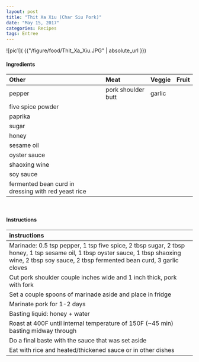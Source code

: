 ```yaml
---
layout: post
title: "Thit Xa Xiu (Char Siu Pork)"
date: "May 15, 2017"
categories: Recipes
tags: Entree
---
```




![pic1]( {{"/figure/food/Thit_Xa_Xiu.JPG" | absolute_url }})




#### Ingredients

<table class = "presenttab">
 <thead>
  <tr>
   <th style="text-align:left;"> Other </th>
   <th style="text-align:left;"> Meat </th>
   <th style="text-align:left;"> Veggie </th>
   <th style="text-align:left;"> Fruit </th>
  </tr>
 </thead>
<tbody>
  <tr>
   <td style="text-align:left;"> pepper </td>
   <td style="text-align:left;"> pork shoulder butt </td>
   <td style="text-align:left;"> garlic </td>
   <td style="text-align:left;">  </td>
  </tr>
  <tr>
   <td style="text-align:left;"> five spice powder </td>
   <td style="text-align:left;">  </td>
   <td style="text-align:left;">  </td>
   <td style="text-align:left;">  </td>
  </tr>
  <tr>
   <td style="text-align:left;"> paprika </td>
   <td style="text-align:left;">  </td>
   <td style="text-align:left;">  </td>
   <td style="text-align:left;">  </td>
  </tr>
  <tr>
   <td style="text-align:left;"> sugar </td>
   <td style="text-align:left;">  </td>
   <td style="text-align:left;">  </td>
   <td style="text-align:left;">  </td>
  </tr>
  <tr>
   <td style="text-align:left;"> honey </td>
   <td style="text-align:left;">  </td>
   <td style="text-align:left;">  </td>
   <td style="text-align:left;">  </td>
  </tr>
  <tr>
   <td style="text-align:left;"> sesame oil </td>
   <td style="text-align:left;">  </td>
   <td style="text-align:left;">  </td>
   <td style="text-align:left;">  </td>
  </tr>
  <tr>
   <td style="text-align:left;"> oyster sauce </td>
   <td style="text-align:left;">  </td>
   <td style="text-align:left;">  </td>
   <td style="text-align:left;">  </td>
  </tr>
  <tr>
   <td style="text-align:left;"> shaoxing wine </td>
   <td style="text-align:left;">  </td>
   <td style="text-align:left;">  </td>
   <td style="text-align:left;">  </td>
  </tr>
  <tr>
   <td style="text-align:left;"> soy sauce </td>
   <td style="text-align:left;">  </td>
   <td style="text-align:left;">  </td>
   <td style="text-align:left;">  </td>
  </tr>
  <tr>
   <td style="text-align:left;"> fermented bean curd in dressing with red yeast rice </td>
   <td style="text-align:left;">  </td>
   <td style="text-align:left;">  </td>
   <td style="text-align:left;">  </td>
  </tr>
</tbody>
</table>

<br>

#### Instructions

<table class = "presenttabnoh">
 <thead>
  <tr>
   <th style="text-align:left;"> instructions </th>
  </tr>
 </thead>
<tbody>
  <tr>
   <td style="text-align:left;"> Marinade: 0.5 tsp pepper, 1 tsp five spice, 2 tbsp sugar, 2 tbsp honey, 1 tsp sesame oil, 1 tbsp oyster sauce, 1 tbsp shaoxing wine, 2 tbsp soy sauce, 2 tbsp fermented bean curd, 3 garlic cloves </td>
  </tr>
  <tr>
   <td style="text-align:left;"> Cut pork shoulder couple inches wide and 1 inch thick, pork with fork </td>
  </tr>
  <tr>
   <td style="text-align:left;"> Set a couple spoons of marinade aside and place in fridge </td>
  </tr>
  <tr>
   <td style="text-align:left;"> Marinate pork for 1-2 days </td>
  </tr>
  <tr>
   <td style="text-align:left;"> Basting liquid: honey + water </td>
  </tr>
  <tr>
   <td style="text-align:left;"> Roast at 400F until internal temperature of 150F (~45 min) basting midway through </td>
  </tr>
  <tr>
   <td style="text-align:left;"> Do a final baste with the sauce that was set aside </td>
  </tr>
  <tr>
   <td style="text-align:left;"> Eat with rice and heated/thickened sauce or in other dishes </td>
  </tr>
</tbody>
</table>

